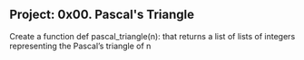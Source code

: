 Project: 0x00. Pascal's Triangle
--------------------------------------

Create a function def pascal_triangle(n): that returns a list of lists of integers representing the Pascal’s triangle of n
